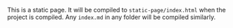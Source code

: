 This is a static page. It will be compiled to `static-page/index.html` when the project is compiled. Any `index.md` in any folder will be compiled similarly.